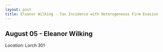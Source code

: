 ```yaml
---
layout: post
title: Eleanor Wilking - Tax Incidence with Heterogeneous Firm Evasion - Evidence from Airbnb Remittance Agreements (August 05)
---
```

## August 05 - Eleanor Wilking

*Location:* Lorch 301

